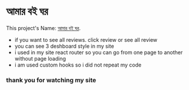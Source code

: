 # আমার বই ঘর

This project's Name: [আমার বই ঘর](https://dashing-gumdrop-37e976.netlify.app/).
 * if you want to see all reviews. click review or see all review
 * you can see 3 deshboard style in my site
 * i used in my site react router so you can go from one page to another without page loading
 * i am used custom hooks so i did not repeat my code 
 ### thank you for watching my site
             

